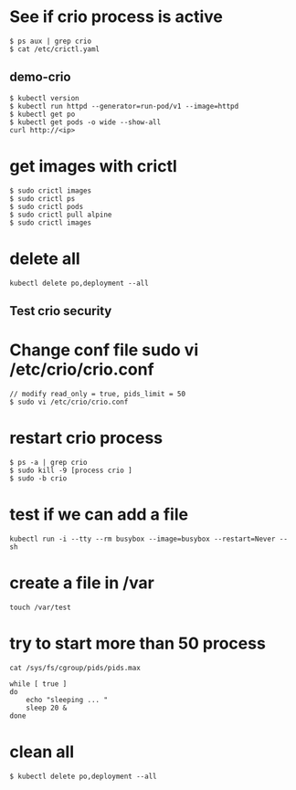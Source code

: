 
# See if crio process is active
```
$ ps aux | grep crio
$ cat /etc/crictl.yaml
```
## demo-crio
```
$ kubectl version
$ kubectl run httpd --generator=run-pod/v1 --image=httpd
$ kubectl get po
$ kubectl get pods -o wide --show-all
curl http://<ip>
```
# get images with crictl
```
$ sudo crictl images
$ sudo crictl ps
$ sudo crictl pods
$ sudo crictl pull alpine
$ sudo crictl images
```

# delete all
```
kubectl delete po,deployment --all 
```
## Test crio security

# Change conf file  sudo vi /etc/crio/crio.conf
```
// modify read_only = true, pids_limit = 50
$ sudo vi /etc/crio/crio.conf 
```

# restart crio process 
```
$ ps -a | grep crio
$ sudo kill -9 [process crio ]
$ sudo -b crio
```

# test if we can add a file
```
kubectl run -i --tty --rm busybox --image=busybox --restart=Never -- sh
```

# create a file in /var
```
touch /var/test 
```
# try to start more than 50 process
```
cat /sys/fs/cgroup/pids/pids.max

while [ true ]
do
    echo "sleeping ... "
    sleep 20 &
done
```

# clean all
```
$ kubectl delete po,deployment --all
```